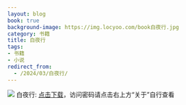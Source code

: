 ```yaml
---
layout: blog
book: true
background-image: https://img.locyoo.com/book白夜行.jpg
category: 书籍
title: 白夜行
tags:
- 书籍
- 小说
redirect_from:
  - /2024/03/白夜行/
---
```

![](https://img.locyoo.com/book白夜行.jpg)
白夜行: <a name = "ref1" href="https://url18.ctfile.com/f/50983618-1063935281-f96097?p=3619">点击下载</a>，访问密码请点击右上方“关于”自行查看